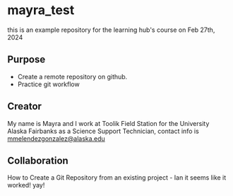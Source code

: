 # mayra_test
this is an example repository for the learning hub's course on Feb 27th, 2024

## Purpose

- Create a remote repository on github.
- Practice git workflow

## Creator

My name is Mayra and I work at Toolik Field Station for the University Alaska Fairbanks as a Science Support Technician, contact info is mmelendezgonzalez@alaska.edu

## Collaboration
How to Create a Git Repository from an existing project - Ian
it seems like it worked! yay!
